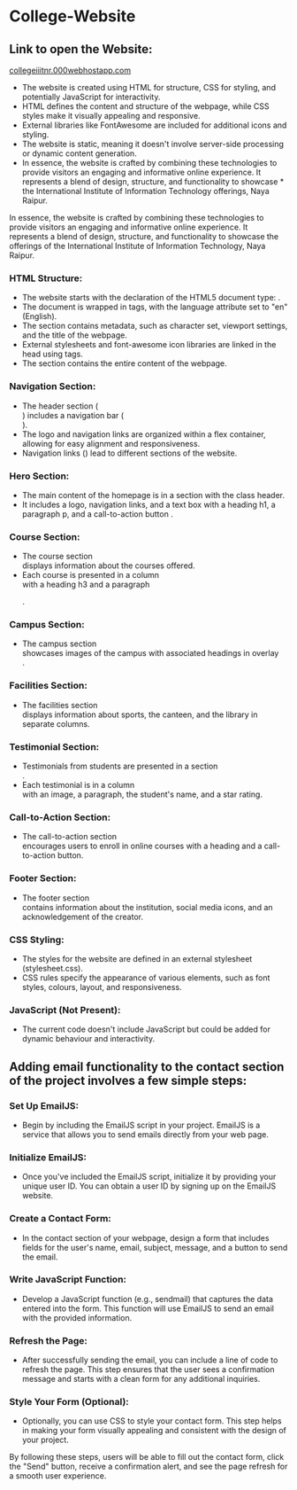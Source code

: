 # College-Website

## Link to open the Website:
[collegeiiitnr.000webhostapp.com](http://collegeiiitnr.000webhostapp.com)

  
* The website is created using HTML for structure, CSS for styling, and potentially JavaScript for interactivity.
* HTML defines the content and structure of the webpage, while CSS styles make it visually appealing and responsive.
* External libraries like FontAwesome are included for additional icons and styling.
* The website is static, meaning it doesn't involve server-side processing or dynamic content generation.
* In essence, the website is crafted by combining these technologies to provide visitors an engaging and informative online experience. It represents a blend of design, structure, and functionality to showcase * the International Institute of Information Technology offerings, Naya Raipur.

In essence, the website is crafted by combining these technologies to provide visitors an engaging and informative online experience. It represents a blend of design, structure, and functionality to showcase the offerings of the International Institute of Information Technology, Naya Raipur.

### HTML Structure:
* The website starts with the declaration of the HTML5 document type: <!DOCTYPE html>.
* The document is wrapped in <html> tags, with the language attribute set to "en" (English).
* The <head> section contains metadata, such as character set, viewport settings, and the title of the webpage.
* External stylesheets and font-awesome icon libraries are linked in the head using <link> tags.
* The <body> section contains the entire content of the webpage.

### Navigation Section:
* The header section (<section class="header">) includes a navigation bar (<nav>).
* The logo and navigation links are organized within a flex container, allowing for easy alignment and responsiveness.
* Navigation links (<a>) lead to different sections of the website.

### Hero Section:

* The main content of the homepage is in a section with the class header.
* It includes a logo, navigation links, and a text box with a heading h1, a paragraph p, and a call-to-action button <a>.

### Course Section:

* The course section <section class="course"> displays information about the courses offered.
* Each course is presented in a column <div class="course-col"> with a heading h3 and a paragraph <p>.

### Campus Section:

* The campus section <section class="campus"> showcases images of the campus with associated headings in overlay <div class="layer">.

### Facilities Section:

* The facilities section <section class="facilities"> displays information about sports, the canteen, and the library in separate columns.

### Testimonial Section:

* Testimonials from students are presented in a section <section class="testimonial">.
* Each testimonial is in a column <div class="testimonial-col"> with an image, a paragraph, the student's name, and a star rating.
### Call-to-Action Section:

* The call-to-action section <section class="cta"> encourages users to enroll in online courses with a heading and a call-to-action button.
### Footer Section:

* The footer section <section class="footer"> contains information about the institution, social media icons, and an acknowledgement of the creator.
### CSS Styling:

* The styles for the website are defined in an external stylesheet (stylesheet.css).
* CSS rules specify the appearance of various elements, such as font styles, colours, layout, and responsiveness.
### JavaScript (Not Present):

* The current code doesn't include JavaScript but could be added for dynamic behaviour and interactivity.



## Adding email functionality to the contact section of the project involves a few simple steps:

### Set Up EmailJS:
- Begin by including the EmailJS script in your project. EmailJS is a service that allows you to send emails directly from your web page.

### Initialize EmailJS:
- Once you've included the EmailJS script, initialize it by providing your unique user ID. You can obtain a user ID by signing up on the EmailJS website.

### Create a Contact Form:
- In the contact section of your webpage, design a form that includes fields for the user's name, email, subject, message, and a button to send the email.

### Write JavaScript Function:
- Develop a JavaScript function (e.g., sendmail) that captures the data entered into the form. This function will use EmailJS to send an email with the provided information.

### Refresh the Page:
- After successfully sending the email, you can include a line of code to refresh the page. This step ensures that the user sees a confirmation message and starts with a clean form for any additional inquiries.

### Style Your Form (Optional):
- Optionally, you can use CSS to style your contact form. This step helps in making your form visually appealing and consistent with the design of your project.


By following these steps, users will be able to fill out the contact form, click the "Send" button, receive a confirmation alert, and see the page refresh for a smooth user experience.






